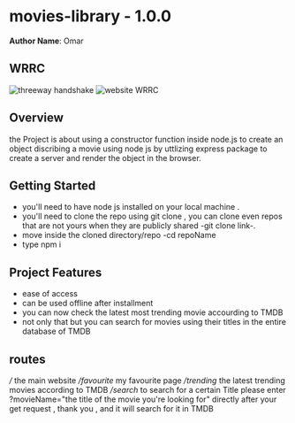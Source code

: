 # movies-library - 1.0.0

**Author Name**: Omar

## WRRC
![threeway handshake](https://upload.wikimedia.org/wikipedia/commons/f/f0/Three-way-handshake-example.gif)
![website WRRC](https://i.ibb.co/H29fsHR/Untitled.png)
## Overview
the Project is about using a constructor function inside node.js to create an object discribing a movie using node js by uttlizing express package to create a server and render the object in the browser.
## Getting Started
- you'll need to have node js installed on your local machine .
- you'll need to clone the repo using git clone , you can clone even repos that are not yours when they are publicly shared -git clone link-.
- move inside the cloned directory/repo -cd repoName
- type npm i

## Project Features

* ease of access
* can be used offline after installment
* you can now check the latest most trending movie accourding to TMDB
* not only that but you can search for movies using their titles in the entire database of TMDB
## routes
*/* the main website
*/favourite* my favourite page
*/trending* the latest trending movies according to TMDB
*/search* to search for a certain Title please enter ?movieName="the title of the movie you're looking for" directly after your get request , thank you  , and it will search for it in TMDB